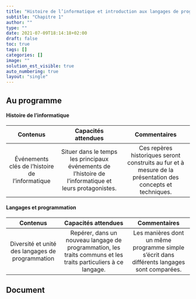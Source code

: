 ```yaml
---
title: "Histoire de l’informatique et introduction aux langages de programmation"
subtitle: "Chapitre 1"
author: ""
type: ""
date: 2021-07-09T18:14:18+02:00
draft: false
toc: true
tags: []
categories: []
image: ""
solution_est_visible: true
auto_numbering: true
layout: "single"
---
```


## Au programme

#### Histoire de l’informatique

| Contenus | Capacités attendues | Commentaires |
|:----:|:----:|:----:|
| Événements clés de l’histoire de l’informatique | Situer dans le temps les principaux événements de l’histoire de l’informatique et leurs protagonistes. | Ces repères historiques seront construits au fur et à mesure de la présentation des concepts et techniques. |

#### Langages et programmation

| Contenus | Capacités attendues | Commentaires |
|:----:|:----:|:----:|
| Diversité et unité des langages de programmation | Repérer, dans un nouveau langage de programmation, les traits communs et les traits particuliers à ce langage. | Les manières dont un même programme simple s’écrit dans différents langages sont comparées. |

## Document
